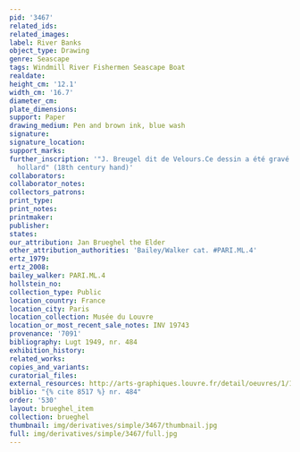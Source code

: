 ```yaml
---
pid: '3467'
related_ids: 
related_images: 
label: River Banks
object_type: Drawing
genre: Seascape
tags: Windmill River Fishermen Seascape Boat
realdate: 
height_cm: '12.1'
width_cm: '16.7'
diameter_cm: 
plate_dimensions: 
support: Paper
drawing_medium: Pen and brown ink, blue wash
signature: 
signature_location: 
support_marks: 
further_inscription: '"J. Breugel dit de Velours.Ce dessin a été gravé par vinceslaus
  hollard" (18th century hand)'
collaborators: 
collaborator_notes: 
collectors_patrons: 
print_type: 
print_notes: 
printmaker: 
publisher: 
states: 
our_attribution: Jan Brueghel the Elder
other_attribution_authorities: 'Bailey/Walker cat. #PARI.ML.4'
ertz_1979: 
ertz_2008: 
bailey_walker: PARI.ML.4
hollstein_no: 
collection_type: Public
location_country: France
location_city: Paris
location_collection: Musée du Louvre
location_or_most_recent_sale_notes: INV 19743
provenance: '7091'
bibliography: Lugt 1949, nr. 484
exhibition_history: 
related_works: 
copies_and_variants: 
curatorial_files: 
external_resources: http://arts-graphiques.louvre.fr/detail/oeuvres/1/109885-Bords-de-riviere
biblio: "{% cite 8517 %} nr. 484"
order: '530'
layout: brueghel_item
collection: brueghel
thumbnail: img/derivatives/simple/3467/thumbnail.jpg
full: img/derivatives/simple/3467/full.jpg
---
```

